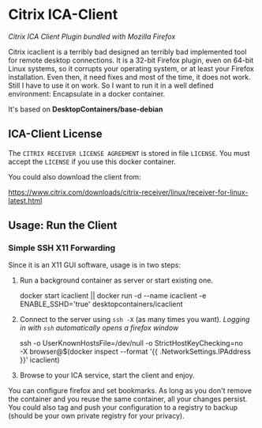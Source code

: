 # Citrix ICA-Client
_Citrix ICA Client Plugin bundled with Mozilla Firefox_

Citrix icaclient is a terribly bad designed an terribly bad
implemented tool for remote desktop connections. It is a 32-bit
Firefox plugin, even on 64-bit Linux systems, so it corrupts your
operating system, or at least your Firefox installation. Even then, it
need fixes and most of the time, it does not work.  Still I have to
use it on work. So I want to run it in a well defined environment:
Encapsulate in a docker container.

It's based on __DesktopContainers/base-debian__

## ICA-Client License

The `CITRIX RECEIVER LICENSE AGREEMENT` is stored in file `LICENSE`.
You must accept the `LICENSE` if you use this docker container.

You could also download the client from:

https://www.citrix.com/downloads/citrix-receiver/linux/receiver-for-linux-latest.html

## Usage: Run the Client

### Simple SSH X11 Forwarding

Since it is an X11 GUI software, usage is in two steps:
  1. Run a background container as server or start existing one.

        docker start icaclient || docker run -d --name icaclient -e ENABLE_SSHD='true' desktopcontainers/icaclient
        
  2. Connect to the server using `ssh -X` (as many times you want). 
     _Logging in with `ssh` automatically opens a firefox window_

        ssh -o UserKnownHostsFile=/dev/null -o StrictHostKeyChecking=no \
        -X browser@$(docker inspect --format '{{ .NetworkSettings.IPAddress }}' icaclient)
        
  3. Browse to your ICA service, start the client and enjoy.

You can configure firefox and set bookmarks. As long as you don't remove the container and you reuse the same container, all your changes persist. You could also tag and push your configuration to a registry to backup (should be your own private registry for your privacy).
